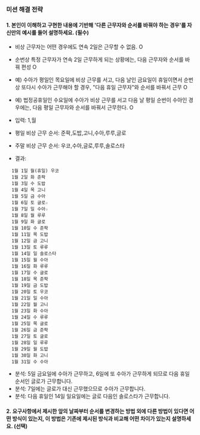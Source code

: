 ### 미션 해결 전략 
#### 1. 본인이 이해하고 구현한 내용에 기반해 '다른 근무자와 순서를 바꿔야 하는 경우'를 자신만의 예시를 들어 설명하세요. (필수)       
- 비상 근무자는 어떤 경우에도 연속 2일은 근무할 수 없음.  O
- 순번상 특정 근무자가 연속 2일 근무하게 되는 상황에는, 다음 근무자와 순서를 바꿔 편성  O
- 예) 수아가 평일인 목요일에 비상 근무를 서고, 다음 날인 금요일이 휴일이면서 순번상 또다시 수아가 근무해야 할 경우, "다음 휴일 근무자"와 순서를 바꿔서 근무  O
- 예) 법정공휴일인 수요일에 수아가 비상 근무를 서고 다음 날 평일 순번이 수아인 경우에는, 다음 평일 근무자와 순서를 바꿔서 근무한다.  O

- 입력: 1,월
- 평일 비상 근무 순서: 준팍,도밥,고니,수아,루루,글로
- 주말 비상 근무 순서: 우코,수아,글로,루루,솔로스타
- 결과: 
```
  1월 1일 월(휴일) 우코
  1월 2일 화 준팍
  1월 3일 수 도밥
  1월 4일 목 고니
  1월 5일 금 수아
  1월 6일 토 글로☆
  1월 7일 일 수아☆
  1월 8일 월 루루
  1월 9일 화 글로
  1월 10일 수 준팍
  1월 11일 목 도밥
  1월 12일 금 고니
  1월 13일 토 루루
  1월 14일 일 솔로스타
  1월 15일 월 수아
  1월 16일 화 루루
  1월 17일 수 글로
  1월 18일 목 준팍
  1월 19일 금 도밥
  1월 20일 토 우코
  1월 21일 일 수아
  1월 22일 월 고니
  1월 23일 화 수아
  1월 24일 수 루루
  1월 25일 목 글로
  1월 26일 금 준팍
  1월 27일 토 글로
  1월 28일 일 루루
  1월 29일 월 도밥
  1월 30일 화 고니
  1월 31일 수 수아
```
- 분석: 5일 금요일에 수아가 근무하고, 6일에 또 수아가 근무하게 되므로 다음 휴일 순서인 글로가 근무합니다.
- 분석: 7일에는 글로가 대신 근무했으므로 수아가 근무합니다.
- 분석: 다음 휴일인 14일 일요일에는 글로 다음인 솔로스타가 근무합니다.


  
#### 2. 요구사항에서 제시한 앞의 날짜부터 순서를 변경하는 방법 외에 다른 방법이 있다면 어떤 방식이 있는지, 이 방법은 기존에 제시된 방식과 비교해 어떤 차이가 있는지 설명하세요. (선택)
